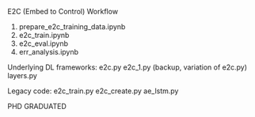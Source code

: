 E2C (Embed to Control) Workflow

1. prepare_e2c_training_data.ipynb
2. e2c_train.ipynb
3. e2c_eval.ipynb
4. err_analysis.ipynb

Underlying DL frameworks:
e2c.py
e2c_1.py (backup, variation of e2c.py)
layers.py

Legacy code:
e2c_train.py
e2c_create.py
ae_lstm.py

PHD GRADUATED
